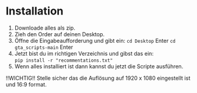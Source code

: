 # Installation
1. Downloade alles als zip.
2. Zieh den Order auf deinen Desktop.
3. Öffne die Eingabeaufforderung und gibt ein:
    `cd Desktop` Enter
    `cd gta_scripts-main` Enter
4. Jetzt bist du im richtigen Verzeichnis und gibst das ein:    
    `pip install -r "recommentations.txt"`
5. Wenn alles installiert ist dann kannst du jetzt die Scripte ausführen.

!!WICHTIG!! Stelle sicher das die Auflösung auf 1920 x 1080 eingestellt ist und 16:9 format.

